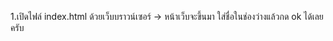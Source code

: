 1.เปิดไฟล์ index.html ด้วยเว็บบราวน์เซอร์ -> หน้าเว็บจะขึ้นมา ใส่ชื่อในช่องว่างแล้วกด ok ได้เลยครับ
